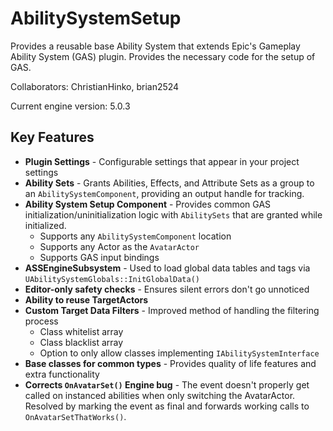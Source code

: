 # AbilitySystemSetup
Provides a reusable base Ability System that extends Epic\'s Gameplay Ability System (GAS) plugin. Provides the necessary code for the setup of GAS.

Collaborators: ChristianHinko, brian2524

Current engine version: 5.0.3

## Key Features
- **Plugin Settings** - Configurable settings that appear in your project settings
- **Ability Sets** - Grants Abilities, Effects, and Attribute Sets as a group to an `AbilitySystemComponent`, providing an output handle for tracking.
- **Ability System Setup Component** - Provides common GAS initialization/uninitialization logic with `AbilitySets` that are granted while initialized.
	- Supports any `AbilitySystemComponent` location
	- Supports any Actor as the `AvatarActor`
	- Supports GAS input bindings
- **ASSEngineSubsystem** - Used to load global data tables and tags via ``UAbilitySystemGlobals::InitGlobalData()``
- **Editor-only safety checks** - Ensures silent errors don\'t go unnoticed
- **Ability to reuse TargetActors**
- **Custom Target Data Filters** - Improved method of handling the filtering process
	- Class whitelist array
	- Class blacklist array
	- Option to only allow classes implementing `IAbilitySystemInterface`
- **Base classes for common types** - Provides quality of life features and extra functionality
- **Corrects `OnAvatarSet()` Engine bug** - The event doesn\'t properly get called on instanced abilities when only switching the AvatarActor. Resolved by marking the event as final and forwards working calls to `OnAvatarSetThatWorks()`.
